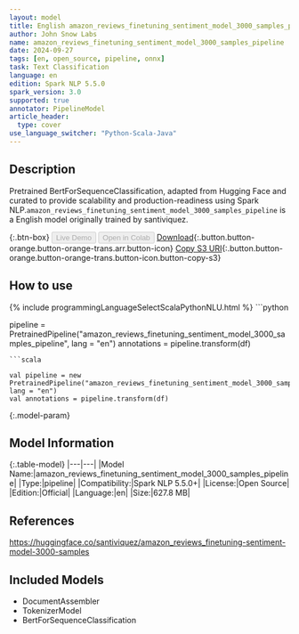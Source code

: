 ```yaml
---
layout: model
title: English amazon_reviews_finetuning_sentiment_model_3000_samples_pipeline pipeline BertForSequenceClassification from santiviquez
author: John Snow Labs
name: amazon_reviews_finetuning_sentiment_model_3000_samples_pipeline
date: 2024-09-27
tags: [en, open_source, pipeline, onnx]
task: Text Classification
language: en
edition: Spark NLP 5.5.0
spark_version: 3.0
supported: true
annotator: PipelineModel
article_header:
  type: cover
use_language_switcher: "Python-Scala-Java"
---
```


## Description

Pretrained BertForSequenceClassification, adapted from Hugging Face and curated to provide scalability and production-readiness using Spark NLP.`amazon_reviews_finetuning_sentiment_model_3000_samples_pipeline` is a English model originally trained by santiviquez.

{:.btn-box}
<button class="button button-orange" disabled>Live Demo</button>
<button class="button button-orange" disabled>Open in Colab</button>
[Download](https://s3.amazonaws.com/auxdata.johnsnowlabs.com/public/models/amazon_reviews_finetuning_sentiment_model_3000_samples_pipeline_en_5.5.0_3.0_1727413823269.zip){:.button.button-orange.button-orange-trans.arr.button-icon}
[Copy S3 URI](s3://auxdata.johnsnowlabs.com/public/models/amazon_reviews_finetuning_sentiment_model_3000_samples_pipeline_en_5.5.0_3.0_1727413823269.zip){:.button.button-orange.button-orange-trans.button-icon.button-copy-s3}

## How to use



<div class="tabs-box" markdown="1">
{% include programmingLanguageSelectScalaPythonNLU.html %}
```python

pipeline = PretrainedPipeline("amazon_reviews_finetuning_sentiment_model_3000_samples_pipeline", lang = "en")
annotations =  pipeline.transform(df)   

```
```scala

val pipeline = new PretrainedPipeline("amazon_reviews_finetuning_sentiment_model_3000_samples_pipeline", lang = "en")
val annotations = pipeline.transform(df)

```
</div>

{:.model-param}
## Model Information

{:.table-model}
|---|---|
|Model Name:|amazon_reviews_finetuning_sentiment_model_3000_samples_pipeline|
|Type:|pipeline|
|Compatibility:|Spark NLP 5.5.0+|
|License:|Open Source|
|Edition:|Official|
|Language:|en|
|Size:|627.8 MB|

## References

https://huggingface.co/santiviquez/amazon_reviews_finetuning-sentiment-model-3000-samples

## Included Models

- DocumentAssembler
- TokenizerModel
- BertForSequenceClassification